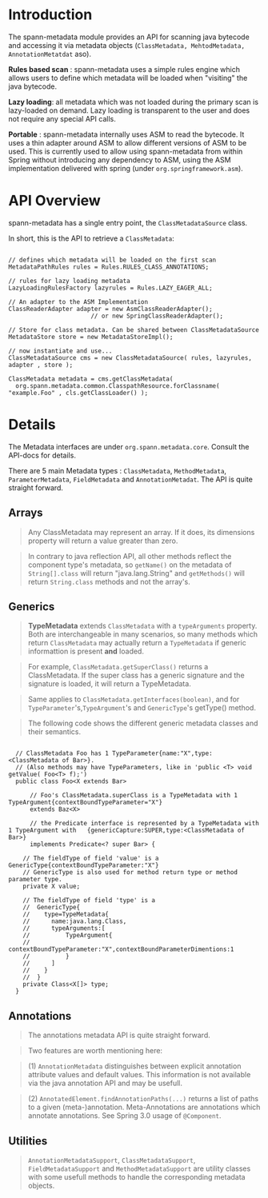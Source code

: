 
# Introduction #

The spann-metadata module provides an API for scanning java bytecode and accessing it via metadata objects (`ClassMetadata, MehtodMetadata, AnnotationMetatdat` aso).

**Rules based scan** : spann-metadata uses a simple rules engine which allows users to define which metadata will be loaded when "visiting" the java bytecode.

**Lazy loading**: all metadata which was not loaded during the primary scan is lazy-loaded on demand. Lazy loading is transparent to the user and does not require any special API calls.

**Portable** : spann-metadata internally uses ASM to read the bytecode. It uses a thin adapter around ASM to allow different versions of ASM to be used. This is currently used to allow using spann-metadata from within Spring without introducing any dependency to ASM, using the ASM implementation delivered with spring (under `org.springframework.asm`).

# API Overview #

spann-metadata has a single entry point, the `ClassMetadataSource` class.

In short, this is the API to retrieve a `ClassMetadata`:

```

// defines which metadata will be loaded on the first scan
MetadataPathRules rules = Rules.RULES_CLASS_ANNOTATIONS;

// rules for lazy loading metadata
LazyLoadingRulesFactory lazyrules = Rules.LAZY_EAGER_ALL;

// An adapter to the ASM Implementation
ClassReaderAdapter adapter = new AsmClassReaderAdapter(); 
                       // or new SpringClassReaderAdapter();

// Store for class metadata. Can be shared between ClassMetadataSource
MetadataStore store = new MetadataStoreImpl();

// now instantiate and use...
ClassMetadataSource cms = new ClassMetadataSource( rules, lazyrules, adapter , store );

ClassMetadata metadata = cms.getClassMetadata(
  org.spann.metadata.common.ClasspathResource.forClassname( "example.Foo" , cls.getClassLoader() );
```

# Details #

The Metadata interfaces are under `org.spann.metadata.core`. Consult the API-docs for details.

There are 5 main Metadata types : `ClassMetadata`, `MethodMetadata`, `ParameterMetadata`, `FieldMetadata` and `AnnotationMetadat`. The API is quite straight forward.

## Arrays ##

> Any ClassMetadata may represent an array. If it does, its dimensions property will return a value greater than zero.

> In contrary to java reflection API, all other methods reflect the component type's metadata, so `getName()` on the metadata of `String[].class` will return "java.lang.String" and `getMethods()` will return `String.class` methods and not the array's.

## Generics ##

> <strong>TypeMetadata</strong> extends `ClassMetadata` with a `typeArguments` property. Both are interchangeable in many scenarios, so many methods which return `ClassMetadata` may actually return a `TypeMetadata` if generic informattion is present **and** loaded.

> For example, `ClassMetadata.getSuperClass()` returns a ClassMetadata. If the super class has a generic signature and the signature is loaded, it will return a TypeMetadata.

> Same applies to `ClassMetadata.getInterfaces(boolean)`, and for `TypeParameter`'s,`TypeArgument`'s and `GenericType`'s getType() method.

> The following code shows the different generic metadata classes and their semantics.
```

  // ClassMetadata Foo has 1 TypeParameter{name:"X",type:<ClassMetadata of Bar>}.
  // (Also methods may have TypeParameters, like in 'public <T> void getValue( Foo<T> f);')
  public class Foo<X extends Bar>
  
      // Foo's ClassMetadata.superClass is a TypeMetadata with 1 TypeArgument{contextBoundTypeParameter="X"}
      extends Baz<X>

      // the Predicate interface is represented by a TypeMetadata with 1 TypeArgument with   {genericCapture:SUPER,type:<ClassMetadata of Bar>}
      implements Predicate<? super Bar> {

    // The fieldType of field 'value' is a GenericType{contextBoundTypeParameter:"X"}
    // GenericType is also used for method return type or method parameter type.
    private X value;

    // The fieldType of field 'type' is a 
    //  GenericType{
    //    type=TypeMetadata{
    //      name:java.lang.Class,
    //      typeArguments:[ 
    //          TypeArgument{
    //            contextBoundTypeParameter:"X",contextBoundParameterDimentions:1
    //          } 
    //      ]
    //    }
    //  }
    private Class<X[]> type;
  }
```



## Annotations ##

> The annotations metadata API is quite straight forward.

> Two features are worth mentioning here:

> (1) `AnnotationMetadata` distinguishes between explicit annotation attribute values and default values. This information is not available via the java annotation API and may be usefull.

> (2) `AnnotatedElement.findAnnotationPaths(...)` returns a list of paths to a given (meta-)annotation. Meta-Annotations are annotations which annotate annotations. See Spring 3.0 usage of `@Component`.

## Utilities ##

> `AnnotationMetadataSupport`, `ClassMetadataSupport`, `FieldMetadataSupport` and `MethodMetadataSupport` are utility classes with some usefull methods to handle the corresponding metadata objects.